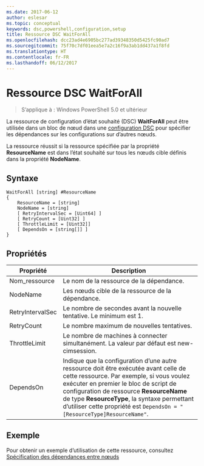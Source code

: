 ```yaml
---
ms.date: 2017-06-12
author: eslesar
ms.topic: conceptual
keywords: dsc,powershell,configuration,setup
title: Ressource DSC WaitForAll
ms.openlocfilehash: dcc23ad4e6905bc277ad39348350d5425fc90ad7
ms.sourcegitcommit: 75f70c7df01eea5e7a2c16f9a3ab1dd437a1f8fd
ms.translationtype: HT
ms.contentlocale: fr-FR
ms.lasthandoff: 06/12/2017
---
```

<a id="dsc-waitforall-resource" class="xliff"></a>
# Ressource DSC WaitForAll

> S’applique à : Windows PowerShell 5.0 et ultérieur

La ressource de configuration d’état souhaité (DSC) **WaitForAll** peut être utilisée dans un bloc de nœud dans une [configuration DSC](configurations.md) pour spécifier les dépendances sur les configurations sur d’autres nœuds.

La ressource réussit si la ressource spécifiée par la propriété **ResourceName** est dans l’état souhaité sur tous les nœuds cible définis dans la propriété **NodeName**.


<a id="syntax" class="xliff"></a>
## Syntaxe

```
WaitForAll [string] #ResourceName
{
    ResourceName = [string]
    NodeName = [string]
    [ RetryIntervalSec = [Uint64] ]
    [ RetryCount = [Uint32] ] 
    [ ThrottleLimit = [Uint32]]
    [ DependsOn = [string[]] ]
}
```

<a id="properties" class="xliff"></a>
## Propriétés

|  Propriété  |  Description   | 
|---|---| 
| Nom_ressource| Le nom de la ressource de la dépendance.| 
| NodeName| Les nœuds cible de la ressource de la dépendance.| 
| RetryIntervalSec| Le nombre de secondes avant la nouvelle tentative. Le minimum est 1.| 
| RetryCount| Le nombre maximum de nouvelles tentatives.| 
| ThrottleLimit| Le nombre de machines à connecter simultanément. La valeur par défaut est new-cimsession.| 
| DependsOn | Indique que la configuration d’une autre ressource doit être exécutée avant celle de cette ressource. Par exemple, si vous voulez exécuter en premier le bloc de script de configuration de ressource __ResourceName__ de type __ResourceType__, la syntaxe permettant d’utiliser cette propriété est `DependsOn = "[ResourceType]ResourceName"`.|


<a id="example" class="xliff"></a>
## Exemple

Pour obtenir un exemple d’utilisation de cette ressource, consultez [Spécification des dépendances entre nœuds](crossNodeDependencies.md)

